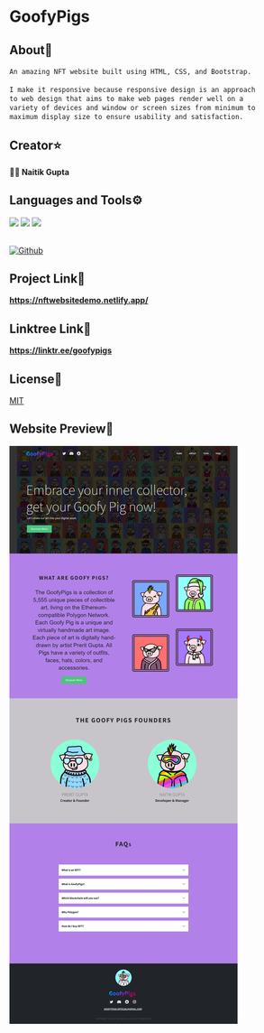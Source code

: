 # GoofyPigs

## About🚀
```
An amazing NFT website built using HTML, CSS, and Bootstrap.

I make it responsive because responsive design is an approach 
to web design that aims to make web pages render well on a 
variety of devices and window or screen sizes from minimum to 
maximum display size to ensure usability and satisfaction. 
```

## Creator⭐
**👨‍💻 Naitik Gupta** 

## Languages and Tools⚙️
<span> 
  <img src="https://img.shields.io/badge/HTML5-E34F26?style=for-the-badge&logo=html5&logoColor=white">
  <img src="https://img.shields.io/badge/CSS3-1572B6?style=for-the-badge&logo=css3&logoColor=white">
  <img src="https://img.shields.io/badge/Bootstrap-563D7C?style=for-the-badge&logo=bootstrap&logoColor=white">
</span>
</br></br>

[![Github](https://img.shields.io/github/followers/nick2498?label=Follow&style=social)](https://github.com/nick2498)

## Project Link🐷
**https://nftwebsitedemo.netlify.app/**

## Linktree Link🌴
**https://linktr.ee/goofypigs**

## License📄
[MIT](https://choosealicense.com/licenses/mit/)

## Website Preview🚀
![Alt Text](https://github.com/nick2498/NFT-PROJECT/blob/master/src/images/website-preview.jpeg)
